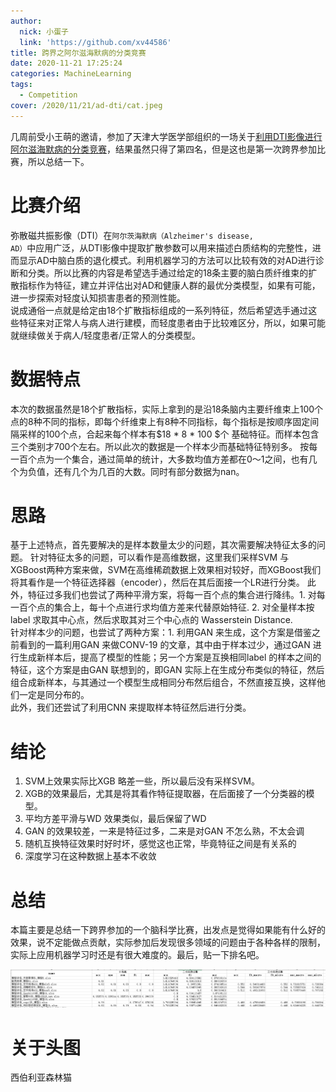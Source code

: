 ```yaml
---
author:
  nick: 小蛋子
  link: 'https://github.com/xv44586'
title: 跨界之阿尔滋海默病的分类竞赛
date: 2020-11-21 17:25:24
categories: MachineLearning
tags:
  - Competition
cover: /2020/11/21/ad-dti/cat.jpeg
---
```

<!-- toc -->

几周前受小王萌的邀请，参加了天津大学医学部组织的一场关于[利用DTI影像进行阿尔滋海默病的分类竞赛](https://mp.weixin.qq.com/s/KlJOOvwqXkD1ANoVG2AOuw)，结果虽然只得了第四名，但是这也是第一次跨界参加比赛，所以总结一下。

# 比赛介绍
弥散磁共振影像（DTI）在<code>阿尔茨海默病（Alzheimer's disease, AD）</code>中应用广泛，从DTI影像中提取扩散参数可以用来描述白质结构的完整性，进而显示AD中脑白质的退化模式。利用机器学习的方法可以比较有效的对AD进行诊断和分类。所以比赛的内容是希望选手通过给定的18条主要的脑白质纤维束的扩散指标作为特征，建立并评估出对AD和健康人群的最优分类模型，如果有可能，进一步探索对轻度认知损害患者的预测性能。  
说成通俗一点就是给定由18个扩散指标组成的一系列特征，然后希望选手通过这些特征来对正常人与病人进行建模，而轻度患者由于比较难区分，所以，如果可能就继续做关于病人/轻度患者/正常人的分类模型。

# 数据特点
本次的数据虽然是18个扩散指标，实际上拿到的是沿18条脑内主要纤维束上100个点的8种不同的指标，即每个纤维束上有8种不同指标，每个指标是按顺序固定间隔采样的100个点，合起来每个样本有$18 * 8 * 100 $个 基础特征。而样本包含三个类别才700个左右。所以此次的数据是一个样本少而基础特征特别多。
按每一百个点为一个集合，通过简单的统计，大多数均值方差都在0～1之间，也有几个为负值，还有几个为几百的大数。同时有部分数据为nan。

# 思路
基于上述特点，首先要解决的是样本数量太少的问题，其次需要解决特征太多的问题。
针对特征太多的问题，可以看作是高维数据，这里我们采样SVM 与 XGBoost两种方案来做，SVM在高维稀疏数据上效果相对较好，而XGBoost我们将其看作是一个特征选择器（encoder），然后在其后面接一个LR进行分类。
此外，特征过多我们也尝试了两种平滑方案，将每一百个点的集合进行降纬。1. 对每一百个点的集合上，每十个点进行求均值方差来代替原始特征.  2. 对全量样本按label 求取其中心点，然后求取其对三个中心点的 <cdoe>Wasserstein Distance</code>.  
针对样本少的问题，也尝试了两种方案：1. 利用GAN 来生成，这个方案是借鉴之前看到的一篇利用GAN 来做CONV-19 的文章，其中由于样本过少，通过GAN 进行生成新样本后，提高了模型的性能；另一个方案是互换相同label 的样本之间的特征，这个方案是由GAN 联想到的，即GAN 实际上在生成分布类似的特征，然后组合成新样本，与其通过一个模型生成相同分布然后组合，不然直接互换，这样他们一定是同分布的。  
此外，我们还尝试了利用CNN 来提取样本特征然后进行分类。

# 结论
1. SVM上效果实际比XGB 略差一些，所以最后没有采样SVM。
2. XGB的效果最后，尤其是将其看作特征提取器，在后面接了一个分类器的模型。
3. 平均方差平滑与WD 效果类似，最后保留了WD 
4. GAN 的效果较差，一来是特征过多，二来是对GAN 不怎么熟，不太会调
5. 随机互换特征效果时好时坏，感觉这也正常，毕竟特征之间是有关系的
6. 深度学习在这种数据上基本不收敛

# 总结
本篇主要是总结一下跨界参加的一个脑科学比赛，出发点是觉得如果能有什么好的效果，说不定能做点贡献，实际参加后发现很多领域的问题由于各种各样的限制，实际上应用机器学习时还是有很大难度的。最后，贴一下排名吧。

![](/2020/11/21/ad-dti/result.png)

# 关于头图
西伯利亚森林猫